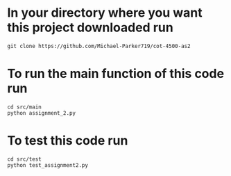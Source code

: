 # In your directory where you want this project downloaded run 
`git clone https://github.com/Michael-Parker719/cot-4500-as2`

# To run the main function of this code run
`cd src/main`<br>
`python assignment_2.py`

# To test this code run
`cd src/test`<br>
`python test_assignment2.py`
